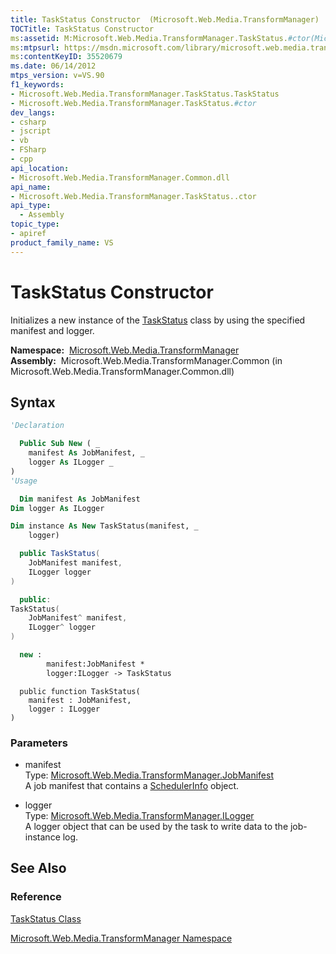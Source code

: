 ```yaml
---
title: TaskStatus Constructor  (Microsoft.Web.Media.TransformManager)
TOCTitle: TaskStatus Constructor
ms:assetid: M:Microsoft.Web.Media.TransformManager.TaskStatus.#ctor(Microsoft.Web.Media.TransformManager.JobManifest,Microsoft.Web.Media.TransformManager.ILogger)
ms:mtpsurl: https://msdn.microsoft.com/library/microsoft.web.media.transformmanager.taskstatus.taskstatus(v=VS.90)
ms:contentKeyID: 35520679
ms.date: 06/14/2012
mtps_version: v=VS.90
f1_keywords:
- Microsoft.Web.Media.TransformManager.TaskStatus.TaskStatus
- Microsoft.Web.Media.TransformManager.TaskStatus.#ctor
dev_langs:
- csharp
- jscript
- vb
- FSharp
- cpp
api_location:
- Microsoft.Web.Media.TransformManager.Common.dll
api_name:
- Microsoft.Web.Media.TransformManager.TaskStatus..ctor
api_type:
  - Assembly
topic_type:
- apiref
product_family_name: VS
---
```


# TaskStatus Constructor

Initializes a new instance of the [TaskStatus](taskstatus-class-microsoft-web-media-transformmanager.md) class by using the specified manifest and logger.

**Namespace:**  [Microsoft.Web.Media.TransformManager](microsoft-web-media-transformmanager-namespace.md)  
**Assembly:**  Microsoft.Web.Media.TransformManager.Common (in Microsoft.Web.Media.TransformManager.Common.dll)

## Syntax

```vb
'Declaration

  Public Sub New ( _
    manifest As JobManifest, _
    logger As ILogger _
)
'Usage

  Dim manifest As JobManifest
Dim logger As ILogger

Dim instance As New TaskStatus(manifest, _
    logger)
```

```csharp
  public TaskStatus(
    JobManifest manifest,
    ILogger logger
)
```

```cpp
  public:
TaskStatus(
    JobManifest^ manifest, 
    ILogger^ logger
)
```

``` fsharp
  new : 
        manifest:JobManifest * 
        logger:ILogger -> TaskStatus
```

```jscript
  public function TaskStatus(
    manifest : JobManifest, 
    logger : ILogger
)
```

### Parameters

  - manifest  
    Type: [Microsoft.Web.Media.TransformManager.JobManifest](jobmanifest-class-microsoft-web-media-transformmanager.md)  
    A job manifest that contains a [SchedulerInfo](schedulerinfo-class-microsoft-web-media-transformmanager.md) object.  

<!-- end list -->

  - logger  
    Type: [Microsoft.Web.Media.TransformManager.ILogger](ilogger-interface-microsoft-web-media-transformmanager.md)  
    A logger object that can be used by the task to write data to the job-instance log.  

## See Also

### Reference

[TaskStatus Class](taskstatus-class-microsoft-web-media-transformmanager.md)

[Microsoft.Web.Media.TransformManager Namespace](microsoft-web-media-transformmanager-namespace.md)
